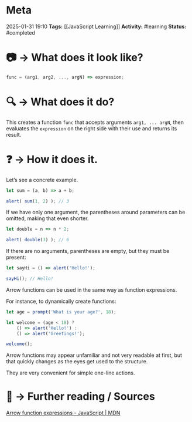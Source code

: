 # Meta
2025-01-31 19:10
**Tags:** [[JavaScript Learning]]
**Activity:** #learning 
**Status:** #completed 

# 📷 → What does it look like?
```JavaScript title:example.js
func = (arg1, arg2, ..., argN) => expression;
```

# 🔍 → What does it do?
This creates a function `func` that accepts arguments `arg1, ... argN`, then evaluates the `expression` on the right side with their use and returns its result.

# ❓ → How it does it.
Let’s see a concrete example.
```JavaScript title:example.js
let sum = (a, b) => a + b;

alert( sum(1, 2) ); // 3
```

If we have only one argument, the parentheses around parameters can be omitted, making that even shorter.
```JavaScript title:example.js
let double = n => n * 2;

alert( double(3) ); // 6
```

If there are no arguments, parentheses are empty, but they must be present:
```JavaScript title:example.js
let sayHi = () => alert('Hello!');

sayHi(); // Hello!
```

Arrow functions can be used in the same way as function expressions.

For instance, to dynamically create functions:
```JavaScript title:example.js
let age = prompt('What is your age?', 18);

let welcome = (age < 18) ?
	() => alert('Hello!') :
	() => alert('Greetings!');

welcome();
```

Arrow functions may appear unfamiliar and not very readable at first, but that quickly changes as the eyes get used to the structure.

They are very convenient for simple one-line actions.

# 📑 → Further reading / Sources
[Arrow function expressions - JavaScript | MDN](https://developer.mozilla.org/en-US/docs/Web/JavaScript/Reference/Functions/Arrow_functions)
